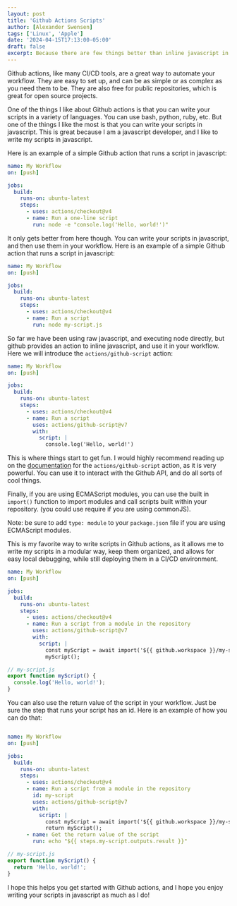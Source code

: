```yaml
---
layout: post
title: 'Github Actions Scripts'
author: [Alexander Swensen]
tags: ['Linux', 'Apple']
date: '2024-04-15T17:13:00-05:00'
draft: false
excerpt: Because there are few things better than inline javascript in your automations!
---
```


Github actions, like many CI/CD tools, are a great way to automate your workflow. They are easy to set up, and can be as simple or as complex as you need them to be. They are also free for public repositories, which is great for open source projects.

One of the things I like about Github actions is that you can write your scripts in a variety of languages. You can use bash, python, ruby, etc. But one of the things I like the most is that you can write your scripts in javascript. This is great because I am a javascript developer, and I like to write my scripts in javascript.

Here is an example of a simple Github action that runs a script in javascript:

```yaml
name: My Workflow
on: [push]

jobs:
  build:
    runs-on: ubuntu-latest
    steps:
      - uses: actions/checkout@v4
      - name: Run a one-line script
        run: node -e "console.log('Hello, world!')"
```

It only gets better from here though. You can write your scripts in javascript, and then use them in your workflow. Here is an example of a simple Github action that runs a script in javascript:

```yaml
name: My Workflow
on: [push]

jobs:
  build:
    runs-on: ubuntu-latest
    steps:
      - uses: actions/checkout@v4
      - name: Run a script
        run: node my-script.js
```

So far we have been using raw javascript, and executing node directly, but github provides an action to inline javascript, and use it in your workflow. Here we will introduce the `actions/github-script` action:

```yaml
name: My Workflow
on: [push]

jobs:
  build:
    runs-on: ubuntu-latest
    steps:
      - uses: actions/checkout@v4
      - name: Run a script
        uses: actions/github-script@v7
        with:
          script: |
            console.log('Hello, world!')
```

This is where things start to get fun. I would highly recommend reading up on the [documentation](https://github.com/actions/github-script) for the `actions/github-script` action, as it is very powerful. You can use it to interact with the Github API, and do all sorts of cool things.

Finally,  if you are using ECMAScript modules, you can use the built in `import()` function to import modules and call scripts built within your repository. (you could use require if you are using commonJS).

Note: be sure to add `type: module` to your `package.json` file if you are using ECMAScript modules.

This is my favorite way to write scripts in Github actions, as it allows me to write my scripts in a modular way, keep them organized, and allows for easy local debugging, while still deploying them in a CI/CD environment.

```yaml
name: My Workflow
on: [push]

jobs:
  build:
    runs-on: ubuntu-latest
    steps:
      - uses: actions/checkout@v4
      - name: Run a script from a module in the repository
        uses: actions/github-script@v7
        with:
          script: |
            const myScript = await import('${{ github.workspace }}/my-script.js')
            myScript();
```

```javascript
// my-script.js
export function myScript() {
  console.log('Hello, world!');
}
```

You can also use the return value of the script in your workflow. Just be sure the step that runs your script has an id. Here is an example of how you can do that:

```yaml

name: My Workflow
on: [push]

jobs:
  build:
    runs-on: ubuntu-latest
    steps:
      - uses: actions/checkout@v4
      - name: Run a script from a module in the repository
        id: my-script
        uses: actions/github-script@v7
        with:
          script: |
            const myScript = await import('${{ github.workspace }}/my-script.js')
            return myScript();
      - name: Get the return value of the script
        run: echo "${{ steps.my-script.outputs.result }}"
```

```javascript
// my-script.js
export function myScript() {
  return 'Hello, world!';
}
```

I hope this helps you get started with Github actions, and I hope you enjoy writing your scripts in javascript as much as I do!
